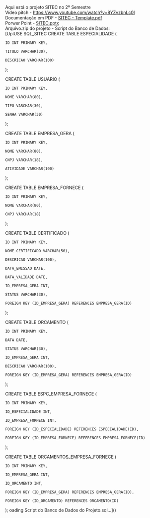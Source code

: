 Aqui está o projeto SITEC no 2º Semestre  
Vídeo pitch - https://www.youtube.com/watch?v=8YZvzbnLc0I  
Documentação em PDF - [SITEC - Template.pdf](https://github.com/user-attachments/files/18000257/SITEC.-.Template.pdf)    
Porwer Point - [SITEC.pptx](https://github.com/user-attachments/files/18000031/SITEC.pptx)  
Arquivo.zip do projeto -
Script do Banco de Dados:  
[UplUSE SQL_SITEC
CREATE TABLE ESPECIALIDADE ( 

    ID INT PRIMARY KEY, 

    TITULO VARCHAR(30), 

    DESCRICAO VARCHAR(100) 

); 

  

CREATE TABLE USUARIO ( 

    ID INT PRIMARY KEY, 

    NOME VARCHAR(80), 

    TIPO VARCHAR(30), 

    SENHA VARCHAR(30) 

); 

  

CREATE TABLE EMPRESA_GERA ( 

    ID INT PRIMARY KEY, 

    NOME VARCHAR(80), 

    CNPJ VARCHAR(18), 

    ATIVIDADE VARCHAR(100) 

); 

  

CREATE TABLE EMPRESA_FORNECE ( 

    ID INT PRIMARY KEY, 

    NOME VARCHAR(80), 

    CNPJ VARCHAR(18) 

); 

  

CREATE TABLE CERTIFICADO ( 

    ID INT PRIMARY KEY, 

    NOME_CERTIFICADO VARCHAR(50), 

    DESCRICAO VARCHAR(100), 

    DATA_EMISSAO DATE, 

    DATA_VALIDADE DATE, 

    ID_EMPRESA_GERA INT, 

    STATUS VARCHAR(30), 

    FOREIGN KEY (ID_EMPRESA_GERA) REFERENCES EMPRESA_GERA(ID) 

); 

  

  

CREATE TABLE ORCAMENTO ( 

    ID INT PRIMARY KEY, 

    DATA DATE, 

    STATUS VARCHAR(30), 

    ID_EMPRESA_GERA INT, 

    DESCRICAO VARCHAR(100), 

    FOREIGN KEY (ID_EMPRESA_GERA) REFERENCES EMPRESA_GERA(ID) 

); 

  

CREATE TABLE ESPC_EMPRESA_FORNECE ( 

    ID INT PRIMARY KEY, 

    ID_ESPECIALIDADE INT, 

    ID_EMPRESA_FORNECE INT, 

    FOREIGN KEY (ID_ESPECIALIDADE) REFERENCES ESPECIALIDADE(ID), 

    FOREIGN KEY (ID_EMPRESA_FORNECE) REFERENCES EMPRESA_FORNECE(ID) 

); 

  

CREATE TABLE ORCAMENTOS_EMPRESA_FORNECE ( 

    ID INT PRIMARY KEY, 

    ID_EMPRESA_GERA INT, 

    ID_ORCAMENTO INT, 

    FOREIGN KEY (ID_EMPRESA_GERA) REFERENCES EMPRESA_GERA(ID), 

    FOREIGN KEY (ID_ORCAMENTO) REFERENCES ORCAMENTO(ID) 

); oading Script do Banco de Dados do Projeto.sql…]()
